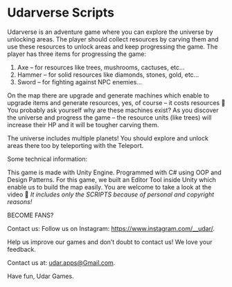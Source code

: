 # Udarverse Scripts
Udarverse is an adventure game where you can explore the universe by unlocking areas.
The player should collect resources by carving them and use these resources to unlock areas and keep progressing the game.
The player has three items for progressing the game:

1. Axe – for resources like trees, mushrooms, cactuses, etc…
2. Hammer – for solid resources like diamonds, stones, gold, etc…
3. Sword – for fighting against NPC enemies…

On the map there are upgrade and generate machines which enable to upgrade items and generate resources, yes, of course – it costs resources 🙂 
You probably ask yourself why are these machines exist? 
As you discover the universe and progress the game – the resource units (like trees) will increase their HP and it will be tougher carving them.

The universe includes multiple planets! You should explore and unlock areas there too by teleporting with the Teleport.

Some technical information:

This game is made with Unity Engine.
Programmed with C# using OOP and Design Patterns.
For this game, we built an Editor Tool inside Unity which enable us to build the map easily. You are welcome to take a look at the video 🙂
*It includes only the SCRIPTS because of personal and copyright reasons!*
 
BECOME FANS? 

Contact us: Follow us on Instagram: https://www.instagram.com/__udar/.

Help us improve our games and don’t doubt to contact us! We love your feedback.

Contact us at: udar.apps@Gmail.com.

Have fun, Udar Games.
